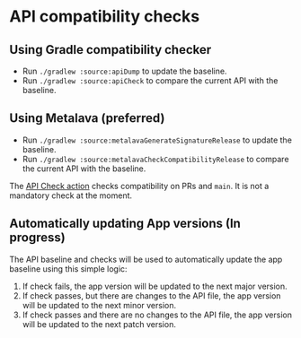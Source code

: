# API compatibility checks

## Using Gradle compatibility checker

* Run `./gradlew :source:apiDump` to update the baseline.
* Run `./gradlew :source:apiCheck` to compare the current API with the baseline.

## Using Metalava (preferred)

* Run `./gradlew :source:metalavaGenerateSignatureRelease` to update the baseline.
* Run `./gradlew :source:metalavaCheckCompatibilityRelease` to compare the current API with the 
baseline.

The [API Check action](../../../.github/workflows/api-check.yml) checks compatibility on PRs and 
`main`. It is not a mandatory check at the moment.

## Automatically updating App versions (In progress)

The API baseline and checks will be used to automatically update the app baseline using this simple 
logic:

1. If check fails, the app version will be updated to the next major version.
2. If check passes, but there are changes to the API file,  the app version will be updated to the 
next minor version.
3. If check passes and there are no changes to the API file, the app version will be updated to the
next patch version.